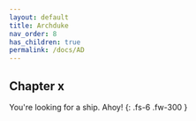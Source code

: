 ```yaml
---
layout: default
title: Archduke
nav_order: 8
has_children: true
permalink: /docs/AD
---
```


## Chapter x

You're looking for a ship. Ahoy!
{: .fs-6 .fw-300 }
